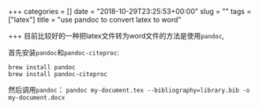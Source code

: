 +++
categories = []
date = "2018-10-29T23:25:53+00:00"
slug = ""
tags = ["latex"]
title = "use pandoc to convert latex to word"

+++
目前比较好的一种把latex文件转为word文件的方法是使用`pandoc`,

首先安装`pandoc`和`pandoc-citeproc`:

```
brew install pandoc
brew install pandoc-citeproc
```

然后调用`pandoc`：
`pandoc my-document.tex --bibliography=library.bib -o my-document.docx`